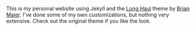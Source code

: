 This is my personal website using Jekyll and the [Long Haul](http://github.com/brianmaierjr/long-haul) theme by [Brian Maier](https://twitter.com/brianmaierjr). I've done some of my own customizations, but nothing very extensive. Check out the original theme if you like the look.
